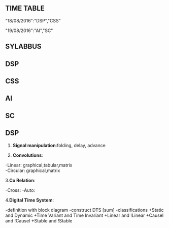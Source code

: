 

## TIME TABLE

"18/08/2016":"DSP","CSS"

"19/08/2016":"AI","SC"

## SYLABBUS
## DSP
## CSS
## AI
## SC

## DSP
1. __Signal manipulation__:folding, delay, advance

2. __Convolutions__:

  -Linear: graphical,tabular,matrix<br/>
  -Circular: graphical,matrix

3.__Co Relation__:

  -Cross:
  -Auto:

4.__Digital Time System__:

  -definition with block diagram
  -construct DTS [sum]
  -classifications
    +Static and Dynamic
    +Time Variant and Time Invariant
    +Linear and !Linear
    +Causel and !Causel
    +Stable and !Stable
